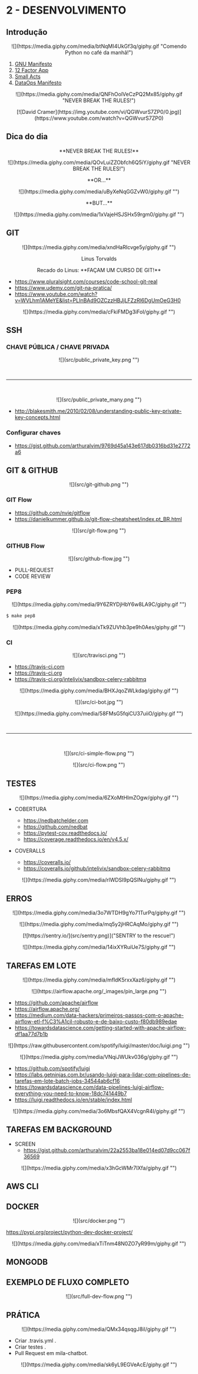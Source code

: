 # 2 - DESENVOLVIMENTO

## Introdução

<p align="center"> ![](https://media.giphy.com/media/btNqMI4UkGf3q/giphy.gif "Comendo Python no café da manhã!")</p>

1. [GNU Manifesto](https://www.gnu.org/gnu/manifesto.pt-br.html "GNU Manifesto")
2. [12 Factor App](https://12factor.net/pt_br/ "12 Factor App")
3. [Small Acts](http://smallactsmanifesto.org/ "12 Factor App")
4. [DataOps Manifesto](https://www.dataopsmanifesto.org/ "DataOps Manifesto")

<p align="center"> ![](https://media.giphy.com/media/QNFhOolVeCzPQ2Mx85/giphy.gif "NEVER BREAK THE RULES!")</p>

<p align="center"> [![David Cramer](https://img.youtube.com/vi/QGWvurS7ZP0/0.jpg)](https://www.youtube.com/watch?v=QGWvurS7ZP0) </p>

## Dica do dia

<p align="center">**NEVER BREAK THE RULES!**</p>
<p align="center"> ![](https://media.giphy.com/media/QOvLuiZZObfch6Q5iY/giphy.gif "NEVER BREAK THE RULES!")</p>
<p align="center">**OR...**</p>
<p align="center"> ![](https://media.giphy.com/media/uByXeNqGGZvW0/giphy.gif "")</p>
<p align="center">**BUT...**</p>
<p align="center"> ![](https://media.giphy.com/media/1xVajeHSJSHx59rgm0/giphy.gif "")</p>

## GIT

<p align="center"> ![](https://media.giphy.com/media/xndHaRIcvge5y/giphy.gif "")</p>
<p align="center">Linus Torvalds</p>
<p align="center">Recado do Linus: **FAÇAM UM CURSO DE GIT!**</p>

* https://www.pluralsight.com/courses/code-school-git-real
* https://www.udemy.com/git-na-pratica/
* https://www.youtube.com/watch?v=WVLhm1AMeYE&list=PLInBAd9OZCzzHBJjLFZzRl6DgUmOeG3H0

<p align="center"> ![](https://media.giphy.com/media/cFkiFMDg3iFoI/giphy.gif "")</p>

## SSH

### CHAVE PÚBLICA / CHAVE PRIVADA
<p align="center"> ![](src/public_private_key.png "")</p>
<br>
<hr>
<br>

<p align="center"> ![](src/public_private_many.png "")</p>

* http://blakesmith.me/2010/02/08/understanding-public-key-private-key-concepts.html

### Configurar chaves

* https://gist.github.com/arthuralvim/9769d45a143e617db0316bd31e2772a6

## GIT & GITHUB

<p align="center"> ![](src/git-github.png "")</p>

### GIT Flow

* https://github.com/nvie/gitflow
* https://danielkummer.github.io/git-flow-cheatsheet/index.pt_BR.html

<p align="center"> ![](src/git-flow.png "")</p>

### GITHUB Flow

<p align="center"> ![](src/github-flow.jpg "")</p>

* PULL-REQUEST
* CODE REVIEW

### PEP8

<p align="center"> ![](https://media.giphy.com/media/9Y6ZRYDjHbY6w8LA9C/giphy.gif "")</p>

```bash
$ make pep8
```
<p align="center"> ![](https://media.giphy.com/media/xTk9ZUVhb3pe9h0Aes/giphy.gif "")</p>

### CI

<p align="center"> ![](src/travisci.png "")</p>

* https://travis-ci.com
* https://travis-ci.org
* https://travis-ci.org/intelivix/sandbox-celery-rabbitmq

<p align="center"> ![](https://media.giphy.com/media/BHXJqoZWLkdag/giphy.gif "")</p>

<p align="center"> ![](src/ci-bot.jpg "")</p>

<p align="center"> ![](https://media.giphy.com/media/58FMsG5fqiCU37uiiO/giphy.gif "")</p>

<br>
<hr>
<br>

<p align="center"> ![](src/ci-simple-flow.png "")</p>

<p align="center"> ![](src/ci-flow.png "")</p>

## TESTES

<p align="center"> ![](https://media.giphy.com/media/6ZXoMtHImZOgw/giphy.gif "")</p>

- COBERTURA
    * https://nedbatchelder.com
    * https://github.com/nedbat
    * https://pytest-cov.readthedocs.io/
    * https://coverage.readthedocs.io/en/v4.5.x/

- COVERALLS
    * https://coveralls.io/
    * https://coveralls.io/github/intelivix/sandbox-celery-rabbitmq

<p align="center"> ![](https://media.giphy.com/media/rlWDSI9pQSlNu/giphy.gif "")</p>

## ERROS

<p align="center"> ![](https://media.giphy.com/media/3o7WTDH9gYo71TurPq/giphy.gif "")</p>


<p align="center"> ![](https://media.giphy.com/media/mq5y2jHRCAqMo/giphy.gif "")</p>

<p align="center"> [![https://sentry.io/](src/sentry.png)]("SENTRY to the rescue!")</p>

<p align="center"> ![](https://media.giphy.com/media/14ixXYRuiUe7S/giphy.gif "")</p>

## TAREFAS EM LOTE

<p align="center"> ![](https://media.giphy.com/media/mfldK5rxxXaz6/giphy.gif "")</p>
<p align="center"> ![](https://airflow.apache.org/_images/pin_large.png "")</p>


* https://github.com/apache/airflow
* https://airflow.apache.org/
* https://medium.com/data-hackers/primeiros-passos-com-o-apache-airflow-etl-f%C3%A1cil-robusto-e-de-baixo-custo-f80db989edae
* https://towardsdatascience.com/getting-started-with-apache-airflow-df1aa77d7b1b


<p align="center"> ![](https://raw.githubusercontent.com/spotify/luigi/master/doc/luigi.png "")</p>
<p align="center"> ![](https://media.giphy.com/media/VNqiJWUkv036g/giphy.gif "")</p>

* https://github.com/spotify/luigi
* https://labs.getninjas.com.br/usando-luigi-para-lidar-com-pipelines-de-tarefas-em-lote-batch-jobs-34544ab6cf16
* https://towardsdatascience.com/data-pipelines-luigi-airflow-everything-you-need-to-know-18dc741449b7
* https://luigi.readthedocs.io/en/stable/index.html

<p align="center"> ![](https://media.giphy.com/media/3o6MbsfQAX4VcgnR4I/giphy.gif "")</p>

## TAREFAS EM BACKGROUND

- SCREEN
    * https://gist.github.com/arthuralvim/22a2553ba18e014ed07d9cc067f36569

<p align="center"> ![](https://media.giphy.com/media/x3hGcWMr7lXfa/giphy.gif "")</p>

## AWS CLI


## DOCKER

<p align="center"> ![](src/docker.png "")</p>

https://pypi.org/project/python-dev-docker-project/

<p align="center"> ![](https://media.giphy.com/media/xTiTnm48N0ZO7yR99m/giphy.gif "")</p>

## MONGODB


## EXEMPLO DE FLUXO COMPLETO

<p align="center"> ![](src/full-dev-flow.png "")</p>


## PRÁTICA

<p align="center"> ![](https://media.giphy.com/media/QMx34qsqgJ8iI/giphy.gif "")</p>

* Criar .travis.yml .
* Criar testes .
* Pull Request em mila-chatbot.

<p align="center"> ![](https://media.giphy.com/media/sk6yL9EGVeAcE/giphy.gif "")</p>



